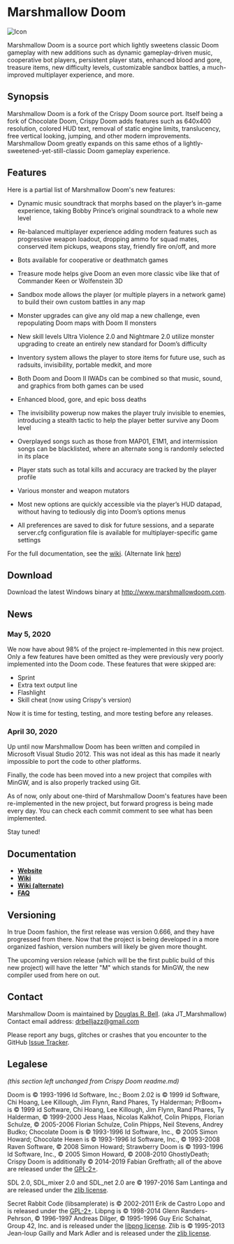 # Marshmallow Doom

![Icon](https://www.chocolate-doom.org/wiki/images/thumb/c/c9/Marshmallows.jpg/300px-Marshmallows.jpg)

Marshmallow Doom is a source port which lightly sweetens classic Doom gameplay with new additions such as dynamic gameplay-driven music, cooperative bot players, persistent player stats, enhanced blood and gore, treasure items, new difficulty levels, customizable sandbox battles, a much-improved multiplayer experience, and more.

## Synopsis

Marshmallow Doom is a fork of the Crispy Doom source port. Itself being a fork of Chocolate Doom, Crispy Doom adds features such as 640x400 resolution, colored HUD text, removal of static engine limits, translucency, free vertical looking, jumping, and other modern improvements.  Marshmallow Doom greatly expands on this same ethos of a lightly-sweetened-yet-still-classic Doom gameplay experience.

## Features

Here is a partial list of Marshmallow Doom's new features:

- Dynamic music soundtrack that morphs based on the player’s in-game experience, taking Bobby Prince’s original soundtrack to a whole new level
    
- Re-balanced multiplayer experience adding modern features such as progressive weapon loadout, dropping ammo for squad mates, conserved item pickups, weapons stay, friendly fire on/off, and more
    
- Bots available for cooperative or deathmatch games
    
- Treasure mode helps give Doom an even more classic vibe like that of Commander Keen or Wolfenstein 3D
    
- Sandbox mode allows the player (or multiple players in a network game) to build their own custom battles in any map
    
- Monster upgrades can give any old map a new challenge, even repopulating Doom maps with Doom II monsters
    
- New skill levels Ultra Violence 2.0 and Nightmare 2.0 utilize monster upgrading to create an entirely new standard for Doom’s difficulty
    
- Inventory system allows the player to store items for future use, such as radsuits, invisibility, portable medkit, and more
    
- Both Doom and Doom II IWADs can be combined so that music, sound, and graphics from both games can be used
    
- Enhanced blood, gore, and epic boss deaths
    
- The invisibility powerup now makes the player truly invisible to enemies, introducing a stealth tactic to help the player better survive any Doom level
    
-  Overplayed songs such as those from MAP01, E1M1, and intermission songs can be blacklisted, where an alternate song is randomly selected in its place
    
- Player stats such as total kills and accuracy are tracked by the player profile
    
- Various monster and weapon mutators
    
- Most new options are quickly accessible via the player’s HUD datapad, without having to tediously dig into Doom’s options menus
    
- All preferences are saved to disk for future sessions, and a separate server.cfg configuration file is available for multiplayer-specific game settings
    
For the full documentation, see the [wiki](https://www.chocolate-doom.org/wiki/index.php/Marshmallow_Doom).  (Alternate link [here](https://doomwiki.org/wiki/Marshmallow_Doom))

## Download

Download the latest Windows binary at http://www.marshmallowdoom.com.

## News

### May 5, 2020

We now have about 98% of the project re-implemented in this new project.  Only a few features have been omitted as they were previously very poorly implemented into the Doom code.  These features that were skipped are:

- Sprint
- Extra text output line
- Flashlight
- Skill cheat (now using Crispy's version)

Now it is time for testing, testing, and more testing before any releases.  

### April 30, 2020

Up until now Marshmallow Doom has been written and compiled in Microsoft Visual Studio 2012.  This was not ideal as this has made it nearly impossible to port the code to other platforms.  

Finally, the code has been moved into a new project that compiles with MinGW, and is also properly tracked using Git.  

As of now, only about one-third of Marshmallow Doom's features have been re-implemented in the new project, but forward progress is being made every day.  You can check each commit comment to see what has been implemented.

Stay tuned!

## Documentation

 * **[Website](http://www.marshmallowdoom.com)**
 * **[Wiki](https://www.chocolate-doom.org/wiki/index.php/Marshmallow_Doom)**
 * **[Wiki (alternate)](https://doomwiki.org/wiki/Marshmallow_Doom)**
 * **[FAQ](http://marshmallowdoom.com/marshmallow-wp/faq/)**

## Versioning

In true Doom fashion, the first release was version 0.666, and they have progressed from there.  Now that the project is being developed in a more organized fashion, version numbers will likely be given more thought.

The upcoming version release (which will be the first public build of this new project) will have the letter "M" which stands for MinGW, the new compiler used from here on out.

## Contact

Marshmallow Doom is maintained by [Douglas R. Bell](http://douglasbellmusic.com). (aka JT_Marshmallow)  Contact email address: [drbelljazz@gmail.com](mailto:drbelljazz@gmail.com)

Please report any bugs, glitches or crashes that you encounter to the GitHub [Issue Tracker](https://github.com/drbelljazz/marshmallow-doom/issues).

## Legalese

_(this section left unchanged from Crispy Doom readme.md)_

Doom is © 1993-1996 Id Software, Inc.; 
Boom 2.02 is © 1999 id Software, Chi Hoang, Lee Killough, Jim Flynn, Rand Phares, Ty Halderman;
PrBoom+ is © 1999 id Software, Chi Hoang, Lee Killough, Jim Flynn, Rand Phares, Ty Halderman,
© 1999-2000 Jess Haas, Nicolas Kalkhof, Colin Phipps, Florian Schulze,
© 2005-2006 Florian Schulze, Colin Phipps, Neil Stevens, Andrey Budko;
Chocolate Doom is © 1993-1996 Id Software, Inc., © 2005 Simon Howard; 
Chocolate Hexen is © 1993-1996 Id Software, Inc., © 1993-2008 Raven Software, © 2008 Simon Howard;
Strawberry Doom is © 1993-1996 Id Software, Inc., © 2005 Simon Howard, © 2008-2010 GhostlyDeath; 
Crispy Doom is additionally © 2014-2019 Fabian Greffrath;
all of the above are released under the [GPL-2+](https://www.gnu.org/licenses/gpl-2.0.html).

SDL 2.0, SDL_mixer 2.0 and SDL_net 2.0 are © 1997-2016 Sam Lantinga and are released under the [zlib license](http://www.gzip.org/zlib/zlib_license.html).

Secret Rabbit Code (libsamplerate) is © 2002-2011 Erik de Castro Lopo and is released under the [GPL-2+](http://www.gnu.org/licenses/gpl-2.0.html).
Libpng is © 1998-2014 Glenn Randers-Pehrson, © 1996-1997 Andreas Dilger, © 1995-1996 Guy Eric Schalnat, Group 42, Inc. and is released under the [libpng license](http://www.libpng.org/pub/png/src/libpng-LICENSE.txt).
Zlib is © 1995-2013 Jean-loup Gailly and Mark Adler and is released under the [zlib license](http://www.zlib.net/zlib_license.html).
